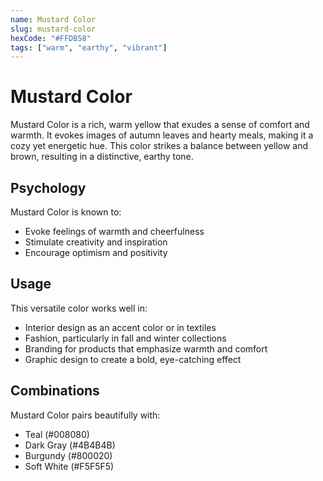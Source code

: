 ```yaml
---
name: Mustard Color
slug: mustard-color
hexCode: "#FFDB58"
tags: ["warm", "earthy", "vibrant"]
---
```


# Mustard Color

Mustard Color is a rich, warm yellow that exudes a sense of comfort and warmth. It evokes images of autumn leaves and hearty meals, making it a cozy yet energetic hue. This color strikes a balance between yellow and brown, resulting in a distinctive, earthy tone.

## Psychology

Mustard Color is known to:
- Evoke feelings of warmth and cheerfulness
- Stimulate creativity and inspiration
- Encourage optimism and positivity

## Usage

This versatile color works well in:
- Interior design as an accent color or in textiles
- Fashion, particularly in fall and winter collections
- Branding for products that emphasize warmth and comfort
- Graphic design to create a bold, eye-catching effect

## Combinations

Mustard Color pairs beautifully with:
- Teal (#008080)
- Dark Gray (#4B4B4B)
- Burgundy (#800020)
- Soft White (#F5F5F5)